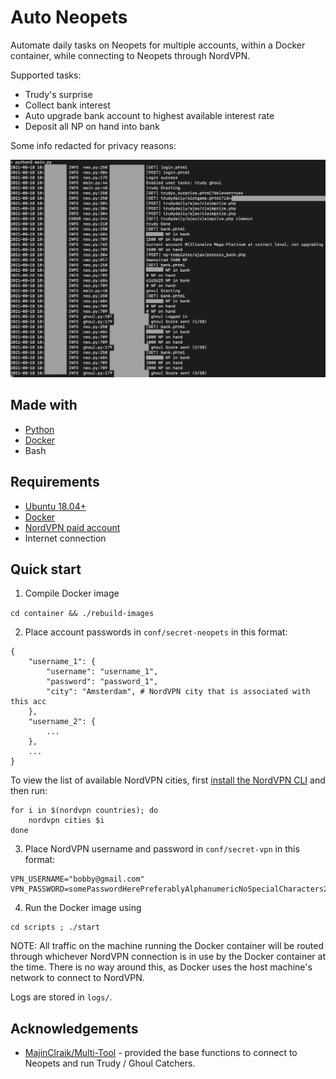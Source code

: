 # Auto Neopets

Automate daily tasks on Neopets for multiple accounts, within a Docker container, while connecting to Neopets through NordVPN.

Supported tasks:

- Trudy's surprise
- Collect bank interest
- Auto upgrade bank account to highest available interest rate
- Deposit all NP on hand into bank

Some info redacted for privacy reasons:

![Demo](images/demo.png)

## Made with

- [Python](https://www.python.org/downloads/)
- [Docker](https://docs.docker.com/engine/install/ubuntu/)
- Bash

## Requirements

- [Ubuntu 18.04+](https://ubuntu.com/)
- [Docker](https://docs.docker.com/engine/install/ubuntu/)
- [NordVPN paid account](https://nordvpn.com/pricing/)
- Internet connection

## Quick start

1. Compile Docker image

`cd container && ./rebuild-images`

2. Place account passwords in `conf/secret-neopets` in this format:

```
{
    "username_1": {
        "username": "username_1",
        "password": "password_1",
        "city": "Amsterdam", # NordVPN city that is associated with this acc
    },
    "username_2": {
        ...
    },
    ...
}
```

To view the list of available NordVPN cities, first [install the NordVPN CLI](https://sleeplessbeastie.eu/2019/02/04/how-to-use-nordvpn-command-line-utility/) and then run:

```
for i in $(nordvpn countries); do
    nordvpn cities $i
done
```

3. Place NordVPN username and password in `conf/secret-vpn` in this format:

```
VPN_USERNAME="bobby@gmail.com"
VPN_PASSWORD=somePasswordHerePreferablyAlphanumericNoSpecialCharacters29
```

4. Run the Docker image using

```
cd scripts ; ./start
```

NOTE: All traffic on the machine running the Docker container will be routed through whichever NordVPN connection is in use by the Docker container at the time. There is no way around this, as Docker uses the host machine's network to connect to NordVPN.

Logs are stored in `logs/`.

## Acknowledgements

- [MajinClraik/Multi-Tool](https://github.com/MajinClraik/Multi-Tool) - provided the base functions to connect to Neopets and run Trudy / Ghoul Catchers.
